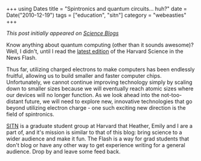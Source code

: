 +++
using Dates
title = "Spintronics and quantum circuits... huh?"
date = Date("2010-12-19")
tags = ["education", "sitn"]
category = "webeasties"
+++

_This post initially appeared on [Science Blogs](http://scienceblogs.com/webeasties)_

Know anything about quantum computing (other than it sounds awesome)? Well, I didn't, until I read the [latest edition](https://sitn.hms.harvard.edu/sitnflash_wp/2010/12/issue83/) of the Harvard Science in the News Flash.

Thus far, utilizing charged electrons to make computers has been endlessly fruitful, allowing us to build smaller and faster computer chips.  Unfortunately, we cannot continue improving technology simply by scaling down to smaller sizes because we will eventually reach atomic sizes where our devices will no longer function.  As we look ahead into the not-too-distant future, we will need to explore new, innovative technologies that go beyond utilizing electron charge - one such exciting new direction is the field of spintronics.

[SITN](https://sitn.hms.harvard.edu/) is a graduate student group at Harvard that Heather, Emily and I are a part of, and it's mission is similar to that of this blog: bring science to a wider audience and make it fun. The Flash is a way for grad students that don't blog or have any other way to get experience writing for a general audience. Drop by and leave some feed back. 

      
  

